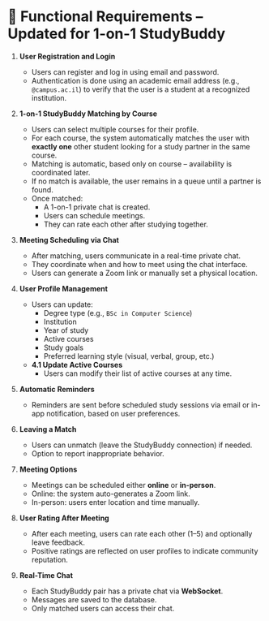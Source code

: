 # 📘 Functional Requirements – Updated for 1-on-1 StudyBuddy

1. **User Registration and Login**
    - Users can register and log in using email and password.
    - Authentication is done using an academic email address (e.g., `@campus.ac.il`) to verify that the user is a student at a recognized institution.

2. **1-on-1 StudyBuddy Matching by Course**
    - Users can select multiple courses for their profile.
    - For each course, the system automatically matches the user with **exactly one** other student looking for a study partner in the same course.
    - Matching is automatic, based only on course – availability is coordinated later.
    - If no match is available, the user remains in a queue until a partner is found.
    - Once matched:
        - A 1-on-1 private chat is created.
        - Users can schedule meetings.
        - They can rate each other after studying together.

3. **Meeting Scheduling via Chat**
    - After matching, users communicate in a real-time private chat.
    - They coordinate when and how to meet using the chat interface.
    - Users can generate a Zoom link or manually set a physical location.

4. **User Profile Management**
    - Users can update:
        - Degree type (e.g., `BSc in Computer Science`)
        - Institution
        - Year of study
        - Active courses
        - Study goals
        - Preferred learning style (visual, verbal, group, etc.)
    - **4.1 Update Active Courses**
        - Users can modify their list of active courses at any time.

5. **Automatic Reminders**
    - Reminders are sent before scheduled study sessions via email or in-app notification, based on user preferences.

6. **Leaving a Match**
    - Users can unmatch (leave the StudyBuddy connection) if needed.
    - Option to report inappropriate behavior.

7. **Meeting Options**
    - Meetings can be scheduled either **online** or **in-person**.
    - Online: the system auto-generates a Zoom link.
    - In-person: users enter location and time manually.

8. **User Rating After Meeting**
    - After each meeting, users can rate each other (1–5) and optionally leave feedback.
    - Positive ratings are reflected on user profiles to indicate community reputation.

9. **Real-Time Chat**
    - Each StudyBuddy pair has a private chat via **WebSocket**.
    - Messages are saved to the database.
    - Only matched users can access their chat.
